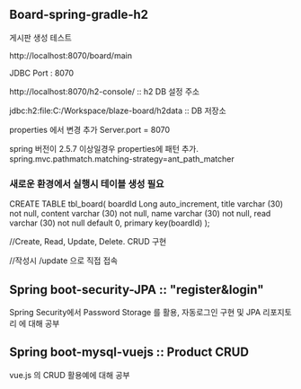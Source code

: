 ## Board-spring-gradle-h2
게시판 생성 테스트 

http://localhost:8070/board/main

JDBC Port : 8070

http://localhost:8070/h2-console/ :: h2 DB 설정 주소

jdbc:h2:file:C:/Workspace/blaze-board/h2data :: DB 저장소

properties 에서 변경
추가 Server.port = 8070


spring 버전이 2.5.7 이상일경우 properties에 패턴 추가.
spring.mvc.pathmatch.matching-strategy=ant_path_matcher

### 새로운 환경에서 실행시 테이블 생성 필요


CREATE TABLE tbl_board(
boardId Long auto_increment,
title varchar (30) not null,
content varchar (30) not null,
name varchar (30) not null,
read varchar (30) not null default 0,
primary key(boardId)
);


//Create, Read, Update, Delete. CRUD 구현

//작성시 /update 으로 직접 접속

## Spring boot-security-JPA :: "register&login"
Spring Security에서 Password Storage 를 활용, 자동로그인 구현 및 JPA 리포지토리 에 대해 공부

## Spring boot-mysql-vuejs :: Product CRUD
vue.js 의 CRUD 활용예에 대해 공부
